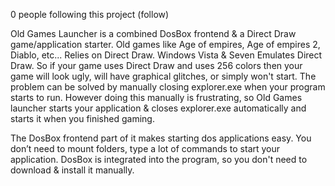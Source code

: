 0 people following this project (follow)

Old Games Launcher is a combined DosBox frontend & a Direct Draw game/application starter. Old games like Age of empires, Age of empires 2, Diablo, etc... Relies on Direct Draw. Windows Vista & Seven Emulates Direct Draw. So if your game uses Direct Draw and uses 256 colors then your game will look ugly, will have graphical glitches, or simply won't start. The problem can be solved by manually closing explorer.exe when your program starts to run. However doing this manually is frustrating, so Old Games launcher starts your application & closes explorer.exe automatically and starts it when you finished gaming.

The DosBox frontend part of it makes starting dos applications easy. You don’t need to mount folders, type a lot of commands to start your application. DosBox is integrated into the program, so you don't need to download & install it manually.